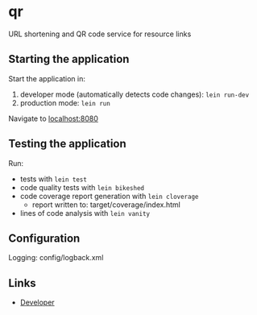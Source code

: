 # qr

URL shortening and QR code service for resource links

## Starting the application

Start the application in:

1. developer mode (automatically detects code changes): `lein run-dev`
2. production mode: `lein run`

Navigate to [localhost:8080](http://localhost:8080/)

## Testing the application

Run: 

* tests with `lein test`
* code quality tests with `lein bikeshed`
* code coverage report generation with `lein cloverage`
  * report written to: target/coverage/index.html
* lines of code analysis with `lein vanity`

## Configuration

Logging: config/logback.xml

## Links
* [Developer](http://www.qual.is)
